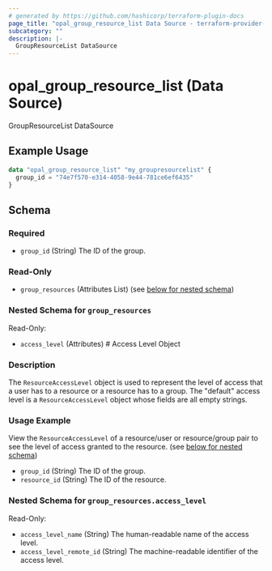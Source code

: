 ```yaml
---
# generated by https://github.com/hashicorp/terraform-plugin-docs
page_title: "opal_group_resource_list Data Source - terraform-provider-opal"
subcategory: ""
description: |-
  GroupResourceList DataSource
---
```


# opal_group_resource_list (Data Source)

GroupResourceList DataSource

## Example Usage

```terraform
data "opal_group_resource_list" "my_groupresourcelist" {
  group_id = "74e7f570-e314-4058-9e44-781ce6ef6435"
}
```

<!-- schema generated by tfplugindocs -->
## Schema

### Required

- `group_id` (String) The ID of the group.

### Read-Only

- `group_resources` (Attributes List) (see [below for nested schema](#nestedatt--group_resources))

<a id="nestedatt--group_resources"></a>
### Nested Schema for `group_resources`

Read-Only:

- `access_level` (Attributes) # Access Level Object
### Description
The `ResourceAccessLevel` object is used to represent the level of access that a user has to a resource or a resource has to a group. The "default" access
level is a `ResourceAccessLevel` object whose fields are all empty strings.

### Usage Example
View the `ResourceAccessLevel` of a resource/user or resource/group pair to see the level of access granted to the resource. (see [below for nested schema](#nestedatt--group_resources--access_level))
- `group_id` (String) The ID of the group.
- `resource_id` (String) The ID of the resource.

<a id="nestedatt--group_resources--access_level"></a>
### Nested Schema for `group_resources.access_level`

Read-Only:

- `access_level_name` (String) The human-readable name of the access level.
- `access_level_remote_id` (String) The machine-readable identifier of the access level.



